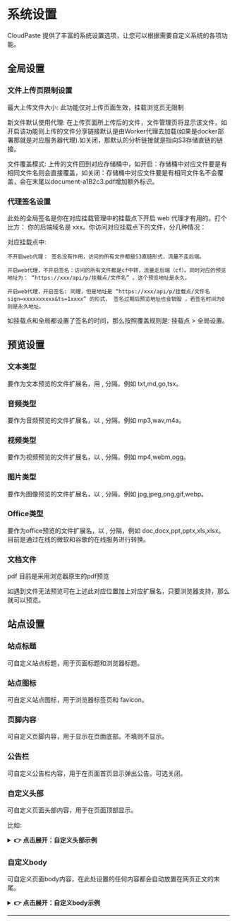 # 系统设置

CloudPaste 提供了丰富的系统设置选项，让您可以根据需要自定义系统的各项功能。

## 全局设置

### 文件上传页限制设置

最大上传文件大小: 此功能仅对上传页面生效，挂载浏览页无限制

新文件默认使用代理: 在上传页面所上传后的文件，文件管理页将显示该文件，如开启该功能则上传的文件分享链接默认是由Worker代理去加载(如果是docker部署那就是对应服务器代理).如关闭，那默认的分析链接就是指向S3存储直链的链接。 

文件覆盖模式: 上传的文件回到对应存储桶中，如开启：存储桶中对应文件要是有相同文件名则会直接覆盖，如关闭：存储桶中对应文件要是有相同文件名不会覆盖，会在末尾以document-a1B2c3.pdf增加额外标识。

### 代理签名设置

此处的全局签名是你在对应挂载管理中的挂载点下开启 web 代理才有用的。打个比方：
你的后端域名是 xxx。你访问对应挂载点下的文件，分几种情况：

对应挂载点中:

```
不开启web代理： 签名没有作用，访问的所有文件都是S3直链形式，流量不走后端。

开启web代理，不开启签名：访问的所有文件都是cf中转，流量走后端（cf）。同时对应的预览地址为： “https://xxx/api/p/挂载点/文件名” 。这个预览地址是永久。

开启web代理，开启签名: 同理，但是地址是 “https://xxx/api/p/挂载点/文件名sign=xxxxxxxxxx&ts=1xxxx” 的形式， 签名过期后预览地址也会销毁 ，若签名时间为0 则是永久地址。

```
如挂载点和全局都设置了签名的时间，那么按照覆盖规则是: 挂载点 > 全局设置。 


## 预览设置

### 文本类型
要作为文本预览的文件扩展名，用 , 分隔，例如 txt,md,go,tsx。

### 音频类型
要作为音频预览的文件扩展名，以 , 分隔，例如 mp3,wav,m4a。

### 视频类型
要作为视频预览的文件扩展名，以 , 分隔，例如 mp4,webm,ogg。

### 图片类型
要作为图像预览的文件扩展名，以 , 分隔，例如 jpg,jpeg,png,gif,webp。

### Office类型

要作为office预览的文件扩展名，以 , 分隔，例如 doc,docx,ppt,pptx,xls,xlsx。
目前是通过在线的微软和谷歌的在线服务进行转换。

### 文档文件

pdf
目前是采用浏览器原生的pdf预览


如遇到文件无法预览可在上述此对应位置加上对应扩展名，只要浏览器支持，那么就可以预览。


## 站点设置

### 站点标题
可自定义站点标题，用于页面标题和浏览器标题。

### 站点图标
可自定义站点图标，用于浏览器标签页和 favicon。

### 页脚内容
可自定义页脚内容，用于显示在页面底部。不填则不显示。

### 公告栏
可自定义公告栏内容，用于在页面首页显示弹出公告。可选关闭。

### 自定义头部
可自定义页面头部内容，用于在页面顶部显示。

比如:
<details>
<summary><b>👉 点击展开：自定义头部示例</b></summary>

```
<!--Polyfill支持-->
<script src="https://polyfill.alicdn.com/v3/polyfill.min.js?features=String.prototype.replaceAll"></script>

<!--引入字体，全局字体使用-->
<link rel="stylesheet" href="https://npm.elemecdn.com/lxgw-wenkai-webfont@1.1.0/lxgwwenkai-regular.css" />

<!--不蒜子计数器-->
<script async src="https://busuanzi.9420.ltd/js"></script>

<!-- Font Awesome图标字体-->
<link type="text/css" rel="stylesheet" href="https://npm.elemecdn.com/font6pro@6.3.0/css/fontawesome.min.css" media="all" />
<link href="https://npm.elemecdn.com/font6pro@6.3.0/css/all.min.css" rel="stylesheet" />

<style>
/* 设置CSS变量 - 这是关键！ */
:root {
  /* 亮色模式背景图 */
  --custom-bg-light: url("https://images.unsplash.com/photo-1506905925346-21bda4d32df4?ixlib=rb-4.0.3&auto=format&fit=crop&w=1920&q=80");
  /* 暗色模式背景图 */
  --custom-bg-dark: url("https://images.unsplash.com/photo-1419242902214-272b3f66ee7a?ixlib=rb-4.0.3&auto=format&fit=crop&w=1920&q=80");
  /* 表面透明效果 */
  --custom-surface-light: rgba(255, 255, 255, 0.5);
  --custom-surface-dark: rgba(0, 0, 0, 0.5);
  /* 文字颜色 */
  --custom-text-light: rgb(17, 24, 39);
  --custom-text-dark: rgb(243, 244, 246);
}

/* 全局字体设置 */
* {
  font-family: 'LXGW WenKai', -apple-system, BlinkMacSystemFont, sans-serif !important;
  font-weight: bold !important;
}

/* 背景图片设置 */
.bg-custom-bg-50 {
  background-image: var(--custom-bg-light) !important;
  background-repeat: no-repeat !important;
  background-size: cover !important;
  background-attachment: fixed !important;
  background-position: center !important;
}

.bg-custom-bg-900 {
  background-image: var(--custom-bg-dark) !important;
  background-repeat: no-repeat !important;
  background-size: cover !important;
  background-attachment: fixed !important;
  background-position: center !important;
}

/* 透明效果 */
.bg-custom-surface,
.bg-custom-surface-dark,
.card {
  backdrop-filter: blur(10px) !important;
  border: 1px solid rgba(255, 255, 255, 0.2) !important;
  border-radius: 12px !important;
}

/* 按钮透明效果 */
.btn-primary, .btn-secondary {
  backdrop-filter: blur(10px) !important;
  border: 1px solid rgba(255, 255, 255, 0.2) !important;
}

/* 输入框透明效果 */
.form-input {
  backdrop-filter: blur(10px) !important;
  border: 1px solid rgba(255, 255, 255, 0.2) !important;
}

/* 代码块透明效果 */
pre {
  background-color: rgba(255, 255, 255, 0.1) !important;
  backdrop-filter: blur(10px) !important;
}
</style>
```
</details>

### 自定义body
可自定义页面body内容，在此处设置的任何内容都会自动放置在网页正文的末尾。

<details>
<summary><b>👉 点击展开：自定义body示例</b></summary>

```
<style>
.cloudpaste-custom-footer {
  margin-top: auto;
  padding: 16px 0;
  border-top: 1px solid rgba(255, 255, 255, 0.1);
  background: rgba(0, 0, 0, 0.05);
  backdrop-filter: blur(8px);
  text-align: center;
  font-size: 11px;
  opacity: 0.9;
}

.cloudpaste-stats {
  display: flex;
  justify-content: center;
  gap: 15px;
  margin-top: 8px;
  flex-wrap: wrap;
}

.cloudpaste-stats span {
  color: #60a5fa;
  font-weight: bold;
}

.hitokoto-text {
  font-style: italic;
  margin-bottom: 8px;
  color: rgba(255, 255, 255, 0.9);
  line-height: 1.4;
}

@media (max-width: 640px) {
  .cloudpaste-stats {
    gap: 10px;
    font-size: 10px;
  }
}
</style>

<div class="cloudpaste-custom-footer">
  <div class="max-w-7xl mx-auto px-4 sm:px-6 lg:px-8">
    <div class="hitokoto-text">
      <span id="hitokoto_text">"人生最大的遗憾,就是在最无能为力的时候遇到一个想要保护一生的人."</span>
    </div>
    <div class="cloudpaste-stats" id="busuanzi-container">
      <span>本页访问 <span id="busuanzi_page_pv">-</span> 次</span>
      <span>总访问量 <span id="busuanzi_site_pv">-</span> 次</span>
      <span>访客数 <span id="busuanzi_site_uv">-</span> 人</span>
    </div>
    <div style="margin-top: 8px; font-size: 10px; opacity: 0.6;">
      Powered by CloudPaste © 2025
    </div>
  </div>
</div>

<!-- 一言API -->
<script src="https://v1.hitokoto.cn/?encode=js&select=%23hitokoto_text" defer></script>

<!-- 不蒜子统计 -->
<script async src="https://busuanzi.9420.ltd/js"></script>
```
</details>

---

